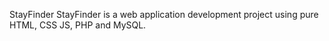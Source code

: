 StayFinder
StayFinder is a web application development project using pure HTML, CSS JS, PHP and MySQL.
